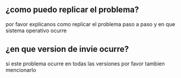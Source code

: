 ## ¿como puedo replicar el problema?
por favor explicanos como replicar el problema paso a paso y en que sistema operativo ocurre
## ¿en que version de invie ocurre?
si este problema ocurre en todas las versiones por favor tambien mencionarlo
